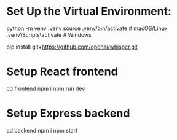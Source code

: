 # Set Up the Virtual Environment:

python -m venv .venv
source .venv/bin/activate # macOS/Linux
.venv\Scripts\activate # Windows

pip install git+https://github.com/openai/whisper.git

# Setup React frontend

cd frontend
npm i
npm run dev

# Setup Express backend

cd backend
npm i
npm start
